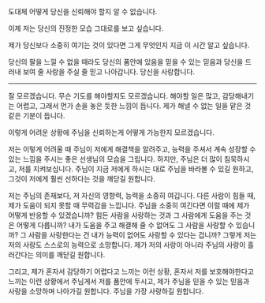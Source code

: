 도대체 어떻게 당신을 신뢰해야 할지 알 수 없습니다.

이제 저는 당신의 진정한 모습 그대로를 보고 싶습니다.

제가 당신보다 소중히 여기는 것이 있다면 그게 무엇인지 지금 이 시간 알고 싶습니다.

당신의 팔을 느낄 수 없을 때라도 당신의 품안에 있음을 믿을 수 있는 믿음과 당신을 드러내 보여 줄 사랑을 주실 줄 믿고 나아갑니다. 당신을 사랑합니다.

---

잘 모르겠습니다. 무슨 기도를 해야할지도 모르겠습니다.
해야할 일은 많고, 감당해내기는 어렵고, 그래서 먼가 손을 놓은 듯한 느낌이 듭니다.
제가 해낼 수 없는 일을 맡은 것 같은 기분이 듭니다.

이렇게 어려운 상황에 주님을 신뢰하는게 어떻게 가능한지 모르겠습니다.

저는 이렇게 어려울 때 주님이 저에게 해결책을 알려주고, 능력을 주셔서 계속 성장할 수 있는 느낌을 주시는 좋은 선생님의 모습을 그립니다.
하지만, 주님은 더 많이 침묵하시고, 저를 지켜보십니다. 주님이 지금 저에게 하시는 대로 주님을 바라볼 수 있길 원하고, 그것이 저에게 훨씬 선하다는 것을 깨닫길 원합니다.

저는 주님의 존재보다, 저 자신의 영향력, 능력을 소중히 여깁니다. 다른 사람이 힘들 때, 제가 도움이 되지 못할 때 무력감을 느낍니다. 주님을 소중히 여긴다면 이럴 때에 제가 어떻게 반응할 수 있겠습니까? 힘든 사람을 사랑하는 것과 그 사람에게 도움을 주는 것은 어떻게 다릅니까? 내가 도움을 주고 해결해 줄 수 없어도 그 사람을 사랑할 수 있습니까?
그 사람을 사랑한다는 건 내가 능력이 없어도 사랑할 수 있다는 겁니까?
그렇게 저는 저의 사랑도 스스로의 능력으로 소망합니다. 제가 저의 사랑이 아니라 주님의 사랑이 흘러간다는 의미를 깨닫길 원합니다.

그리고, 제가 혼자서 감당하기 어렵다고 느끼는 이런 상황, 혼자서 저를 보호해야한다고 느끼는 이런 상황에서 주님게서 저를 품안에 두시고, 제가 주님을 믿을 수 있는 믿음과 사랑을 소망하며 나아가길 원합니다. 
주님을 가장 사랑하길 원합니다.